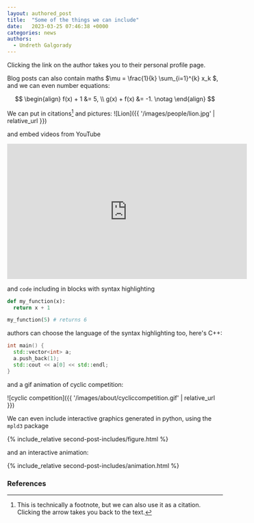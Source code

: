 ```yaml
---
layout: authored_post
title:  "Some of the things we can include"
date:   2023-03-25 07:46:38 +0000
categories: news
authors: 
  - Undreth Galgorady
---
```


Clicking the link on the author takes you to their personal profile page.

Blog posts can also contain maths $\mu = \frac{1}{k} \sum_{i=1}^{k} x_k $, and we can even number equations:

$$
\begin{align}
  f(x) + 1 &= 5,
  \\
  g(x) + f(x) &= -1.
  \notag
\end{align}
$$

We can put in citations[^citation] and pictures:
![Lion]({{ '/images/people/lion.jpg' | relative_url }})

and embed videos from YouTube

<iframe width="560" height="315" src="https://www.youtube.com/embed/iQf77WWNt40" title="YouTube video player" frameborder="0" allow="accelerometer; autoplay; clipboard-write; encrypted-media; gyroscope; picture-in-picture; web-share" allowfullscreen></iframe>

and `code` including in blocks with syntax highlighting
```python
def my_function(x):
  return x + 1

my_function(5) # returns 6
```
authors can choose the language of the syntax highlighting too, here's C++:
```cpp
int main() {
  std::vector<int> a;
  a.push_back(1);
  std::cout << a[0] << std::endl;
}
```

and a gif animation of cyclic competition:

![cyclic competition]({{ '/images/about/cycliccompetition.gif' | relative_url }})

We can even include interactive graphics generated in python, using the `mpld3` package

{% include_relative second-post-includes/figure.html %}

and an interactive animation:

{% include_relative second-post-includes/animation.html %}


### References
[^citation]: This is technically a footnote, but we can also use it as a citation. Clicking the arrow takes you back to the text.

